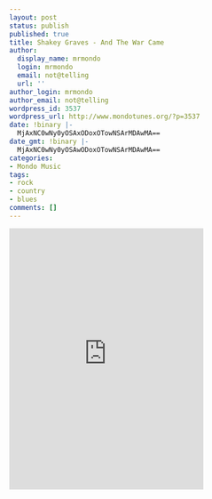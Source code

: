 ```yaml
---
layout: post
status: publish
published: true
title: Shakey Graves - And The War Came
author:
  display_name: mrmondo
  login: mrmondo
  email: not@telling
  url: ''
author_login: mrmondo
author_email: not@telling
wordpress_id: 3537
wordpress_url: http://www.mondotunes.org/?p=3537
date: !binary |-
  MjAxNC0wNy0yOSAxODoxOTowNSArMDAwMA==
date_gmt: !binary |-
  MjAxNC0wNy0yOSAwODoxOTowNSArMDAwMA==
categories:
- Mondo Music
tags:
- rock
- country
- blues
comments: []
---
```

<iframe style="border: 0; width: 350px; height: 470px;" src="http://bandcamp.com/EmbeddedPlayer/album=943694070/size=large/bgcol=ffffff/linkcol=de270f/tracklist=false/transparent=true/" seamless><a href="http://shakeygraves.bandcamp.com/album/and-the-war-came">And The War Came by Shakey Graves</a></iframe>
